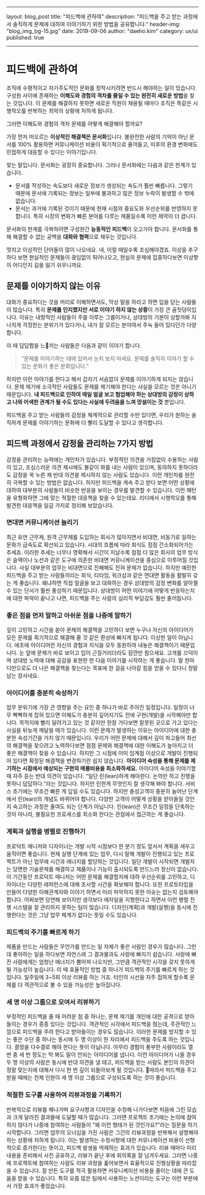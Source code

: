 - - - -
layout: blog_post
title: "피드백에 관하여"
description: "피드백을 주고 받는 과정에서 솔직하게 문제에 대하여 이야기하기 위한 방법을 공유합니다."
header-img: "blog_img_bg-15.jpg"
date: 2019-09-06
author: "daeho.kim"
category: ux/ui
published: true
- - - -
# 피드백에 관하여
조직에 수평적이고 자기주도적인 문화를 정착시키려면 반드시 해야하는 일이 있습니다. 구성원 사이에 존재하는 **이해도와 경험의 격차를 줄일 수 있는 완전히 새로운 방법**을 찾는 것입니다. 이 문제를 해결하지 못하면 새로운 직원이 채용될 때마다 조직은 똑같은 시행착오를 반복하는 최악의 상황에 처하게 됩니다.

그러면 이해도와 경험의 격차 문제를 어떻게 해결해야 할까요?

가장 먼저 떠오르는 **이상적인 해결책은 문서화**입니다. 불완전한 사람의 기억이 아닌 문서를 100% 활용하면 커뮤니케이션 비용이 획기적으로 줄어들고, 이후의 환경 변화에도 민첩하게 대응할 수 있다는 이야기입니다.

맞는 말입니다. 문서화는 굉장히 중요합니다.
그러나 문서화에는 다음과 같은 한계가 있습니다.

* 문서를 작성하는 속도보다 새로운 정보가 생성되는 속도가 훨씬 빠릅니다. 그렇기 때문에 문서에 기록되는 정보는 일부에 불과하고 많은 정보 누락이 발생할 수 밖에 없습니다.
* 문서는 과거에 기록된 것이기 때문에 현재 시점의 중요도와 우선순위를 반영하지 못합니다. 특히 시장의 변화가 빠른 분야를 다루는 제품일수록 이런 제약이 더 큽니다.

문서화의 한계를 극복하려면 구성원간 **능동적인 피드백**이 오고가야 합니다. 문서화를 통해 해결할 수 없는 공백을 **대화와 협력**으로 채우는 것입니다.

멋지고 이상적인 단어들이 많이 나오네요. 
네, 이럴 때일수록 조심해야겠죠.
이상을 추구하다 보면 현실적인 문제들이 끊임없이 튀어나오고, 현실의 문제에 집중하다보면 이상향이 어디인지 길을 잃기 쉬우니까요.

## 문제를 이야기하지 않는 이유
대화가 중요하다는 것을 머리로 이해하면서도, 막상 말을 하라고 하면 입을 닫는 사람들이 많습니다. 특히 **문제를 인지했지만 서로 이야기 하지 않는 상황**이 가장 큰 골칫덩이입니다.
이유는 내향적인 사람들이 주를 이루는 그룹이거나, 상대방의 기분이 상할까봐 지나치게 걱정한는 분위기가 있다거나, 내가 잘 모르는 분야여서 주눅 들어 있다던가 다양합니다.
	
이 때 답답함을 느끼는 사람들은 다음과 같이 이야기 합니다. 

> “문제를 이야기하는 데에 있어서 눈치 보지 마세요. 문제를 솔직히 이야기 할 수 있는 문화가 좋은 문화입니다.”   

하지만 이런 이야기를 한다고 해서 갑자기 서슴없이 문제를 이야기하게 되지는 않습니다. 문제 제기에 소극적인 사람들도 문제를 제기해야 한다는 사실을 모르는 것은 아니기 때문입니다. **내 피드백으로 인하여 매일 얼굴 보고 협업해야 하는 상대방의 감정이 상하고 나와 어색한 관계가 될 수도 있다는 사실에 두려움을 느껴 망설이는 것** 뿐입니다.

피드백을 주고 받는 사람들의 감정을 체계적으로 관리할 수만 있다면, 우리가 원하는 솔직하게 문제를 이야기하는 문화에 더 빨리 도달할 수 있다고 생각합니다.

## 피드백 과정에서 감정을 관리하는 7가지 방법
감정을 관리하는 능력에는 개인차가 있습니다. 부정적인 의견을 거침없이 수용하는 사람이 있고, 조심스러운 의견 제시에도 불같이 화를 내는 사람이 있으며, 동의하지 못하더라도 감정을 꾹 누른 채 반대 의견을 제시하지 않는 사람도 있습니다. 이런 개인차를 완전히 극복할 수 있는 방법은 없습니다. 
하지만 피드백을 계속 주고 받다 보면 어떤 상황에 대하여 대부분의 사람들이 비슷한 반응을 보이는 경우를 발견할 수 있습니다. 이런 패턴을 유형화하면 그에 맞는 적절한 대응책을 찾을 수 있는데요. 리디에서 시행착오를 통해 발견한 대응책을 일곱 가지로 정리해 보았습니다.

### 면대면 커뮤니케이션 늘리기
최근 유연 근무제, 원격 근무제를 도입하는 회사가 많아지면서 비대면, 비동기로 일하는 문화가 급속도로 확산되고 있습니다. 시대의 흐름에 따라 회식도 점점 간소화되어가는 추세죠. 이러한 추세는 너무나 명확해서 시간이 지날수록 점점 더 많은 회사의 업무 방식은 슬랙이나 노션과 같은 도구에 의존한 비대면 커뮤니케이션을 중심으로 이루어질 것입니다.
사실 대부분의 업무는 비대면으로 진해해도 전혀 문제가 없습니다. 하지만 예민한 피드백을 주고 받는 사람들끼리는 회식, 티타임, 워크샵과 같은 면대면 활동을 활발히 갖는 게 좋습니다. 왜냐하면 직접 얼굴을 보고 대화하는 경우 상대방의 감정 변화를 알아챌 수 있는 단서가 훨씬 풍성하기 때문입니다. 상대방이 어떤 이야기에 어떻게 반응하는지에 대한 파악이 끝나고 나면, 피드백을 주는 사람의 심리적 부담감도 훨씬 줄어듭니다.

### 좋은 점을 먼저 말하고 아쉬운 점을 나중에 말하기
깊이 고민하고 시간을 쏟아 문제의 해결책을 고민하다 보면 누구나 자신의 아이디어가 모든 문제를 획기적으로 해결해 줄 것 같은 환상에 빠지게 됩니다. 이상한 일이 아닙니다. 애초에 아이디어란 자신의 경험과 지식을 모두 동원하여 내놓은 해결책이기 때문입니다. 
눈 앞에 문제가 바로 보이고 입이 근질거리더라도 잠깐만 참으세요. 고개를 끄덕이며 상대방 노력에 대해 공감을 표현한 한 다음 이야기를 시작하는 게 좋습니다. 말 한마디만으로도 더 나은 해결책을 찾는다는 목표에 한 걸음 나아갈 힘을 얻을 수 있다니 정말 남는 장사네요.

### 아이디어를 충분히 숙성하기
업무 분위기에 가장 큰 영향을 주는 요인 중 하나가 바로 주어진 일정입니다. 일정이 너무 빡빡하게 잡혀 있으면 이해도가 충분히 깊어지기도 전에 구현(개발)을 시작해야만 합니다. 목적지에 빨리 달려가고 있는 것 같지만 한참 가다보면 잘못된 곳으로 가고 있다는 사실을 뒤늦게 깨달을 때가 있습니다.
이런 문제가 발생하는 이유는 아이디어에 대한 충분한 숙성기간을 가지 않기 때문입니다. 우리가 어떤 문제에 대해서 깊이 파고들어 최선의 해결책을 찾으려고 노력하다보면 점점 문제와 해결책에 대한 이해도가 높아지고 더 좋은 해결책이 찾을 수 있습니다. 하지만 그 시점에 이미 임계점 이상으로 개발이 진행되어 있다면 확정된 해결책을 변경하기란 쉽지 않습니다. **아이디어 숙성을 통해 문제를 제기하는 시점에서 예상되는 구현의 매몰비용을 최소화하세요.**
아이디어 숙성을 이야기할 때 자주 듣는 반대 의견이 있습니다. “일단 린(lean)하게 해야한다. 논의만 하고 진행을 못하니 답답하다.”라는 것입니다. 하지만 린한게 무엇인지 잘 생각해 봐야 합니다. 서비스 초기에는 무조건 빠른 게 답일 수도 있습니다. 하지만 충성고객이 충분히 늘어난 단계에서 린(lean)의 개념도 바뀌어야 합니다. 다양한 고객이 어떻게 상황을 받아들일 것인지 숙고하는 과정은 줄여도 되는 단계가 아닙니다. 린(lean)은 무조건 일정을 단축하는 것이 아니라, 불필요한 프로세스를 최소화 한다는 관점에서 접근하는 게 좋습니다.

### 계획과 실행을 병렬로 진행하기
프로덕트 매니저와 디자이너는 개발 시작 시점보다 한 분기 정도 앞서서 계획을 세우고 움직이면 좋습니다. 현재 실행 단계에 있는 업무, 다시 말해 개발이 진행되고 있는 프로젝트가 아닌 업무에 시간과 에너지를 할당하는 것입니다. 
일단 개발이 시작되면 개발자는 당면한 기술문제를 해결하고 제품이나 기능이 출시되도록 만드느라 정신이 없습니다. 이 기간동안 프로덕트 매니저는 어떤 문제를 해결할지에 대하 우선순위를 고민하고, 디자이너는 다양한 레퍼런스에 대해 조사할 시간을 확보해야 합니다. 또한 프로토타입을 만들어 다양한 이해관계자와 이야기 하면서 미리 파악하지 못한 이슈는 없는지 검토해야 합니다.
어찌보면 당연해 보이지만 생각보다 애자일을 지향한다고 하면서 이런 병렬 진행 시스템을 잘 관리하지 못하는 팀이 많습니다. 디자인(계획)과 개발(실행)을 동시에 진행한다는 것은 그냥 업무 체계가 없다는 뜻일 수도 있습니다.

### 피드백의 주기를 빠르게 하기
제품을 만드는 사람들은 무언가를 만드는 일 자체가 좋은 사람인 경우가 많습니다. 그런데 좋아하는 일을 하다보면 자연스레 그 결과물과도 사랑에 빠지기 쉽습니다. 사랑에 빠진 사람에게는 엄청난 에너지가 뿜어져 나오지만, 그만큼 객관적인 시각을 갖지 못하게 될 가능성이 높습니다.
이 때 효율적인 방법 중 하나가 피드백의 주기를 빠르게 하는 것입니다. 일주일에 3~5회 이상 리뷰를 하는 거죠. 타인의 시선을 자주 접하게 할수록 문제를 더 객관적으로 볼 수 있을 가능성은 높아집니다. 

### 세 명 이상 그룹으로 모여서 리뷰하기
부정적인 피드백을 줄 때 어려운 점 중 하나는, 문제 제기를 개인에 대한 공격으로 받아들이는 경우가 종종 있다는 것입니다. 객관적인 시각에서 피드백을 줬는데, 주관적인 느낌으로 피드백을 주려 한다고 받아들이는 경우도 많습니다.
이러한 문제를 방지할 수 있는 좋은 수단 중 하나는 동시에 두 명 이상이 한 자리에서 피드백을 주도록 하는 것입니다. 결정을 다수결로 해야 한다는 뜻이 아닙니다. 아무리 경험이 풍부한 사람이라도 열 번 중 세 번 정도는 딱 봐도 말이 안되는 아이디어를 냅니다. 이런 아이디어가 나올 경우 두 명 이상의 사람은 동시에 반대 의견을 낼 테고, 피드백을 받는 사람도 본인의 의견이 정말 맞는지에 대해서 다시 한 번 깊이 되돌아보게 될 것입니다. 따라서 피드백을 주고 받을 때에는 전체 인원이 세 명 이상 그룹으로 구성되도록 하는 것이 좋습니다. 

### 적절한 도구를 사용하여 리뷰과정을 기록하기
반복적으로 리뷰를 해나가며 요구사항과 디자인을 수정해 나가다보면 처음에 그린 모습과 크게 달라진 결과물에 도달할 때가 많습니다. 그러면 프로젝트 초기에는 논의에 참여하지 않다가 나중에 참여하는 사람들이 “왜 이런 형태가 된 것인가요?”라는 질문을 하기 시작합니다.  그러면 업무의 오너십을 가진 사람은 그간의 리뷰과정을 반복해서 설명해야 하는 상황에 처하게 됩니다. 이는 발생하는 수정사항에 대한 커뮤니케이션 비용이 선형적으로 증가한다는 뜻이고, 피드백 발생을 억제하는 효과가 있습니다.
리뷰 때마다 미리 내용을 준비해서 사전 공유하고, 리뷰가 끝난 후에 회의록을 잘 남겨두세요. 그러면 나중에 프로젝트에 참여하는 사람도 리뷰 과정을 훑어보면서 효율적으로 진행상황을 따라잡을 수 있습니다. 잘 만든 도구를 적극 활용하면 커뮤니케이션 비용을 줄이는 데에 큰 도움을 받을 수 있습니다. 특히 요즘 많은 팀에서 사용하는 노션이라는 도구는 이런 부분에서 가장 효과가 좋았습니다.